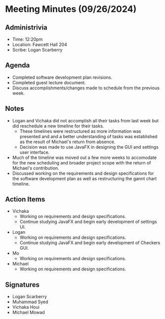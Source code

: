 # Meeting Minutes (09/26/2024)

## Administrivia
* Time: 12:20pm
* Location: Fawcett Hall 204
* Scribe: Logan Scarberry

## Agenda
* Completed software development plan revisions.
* Completed guest lecture document.
* Discuss accomplishments/changes made to schedule from the previous week.

## Notes
* Logan and Vichaka did not accomplish all their tasks from last week but did reschedule a new timeline for their tasks.
    - These timelines were restructured as more information was presented and and a better understanding of tasks was established as the result of Michael's return from absence.
    - Decision was made to use JavaFX in designing the GUI and settings user interface.
* Much of the timeline was moved out a few more weeks to accomodate for the new scheduling and broader project scope with the return of Michael's contribution.
* Discussed working on the requirements and design specifications for the software development plan as well as restructuring the gannt chart timeline.

## Action Items
* Vichaka
  * Working on requirements and design specifications.
  * Continue studying JavaFX and begin early development of settings UI.
* Logan
  * Working on requirements and design specifications.
  * Continue studying JavaFX and begin early development of Checkers GUI.
* Mo
  * Working on requirements and design specifications.
* Michael
  * Working on requirements and design specifications.

## Signatures
* Logan Scarberry
* Muhammad Syed
* Vichaka Houi
* Michael Mowad
